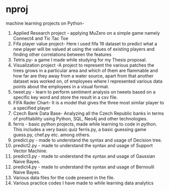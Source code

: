 # nproj
machine learning projects on Python-
1.	Applied Research project - applying MuZero on a simple game namely Connect4 and Tic Tac Toe
2.	Fifa player value project- Here i used fifa 19 dataset to predict what a new player will be valued at using the values of existing players and finding other correlations between the features
3.	Tetris.py- a game I made while studying for my Thesis proposal.
4.	Visualization project -A project to represent the various patches the trees grows in a particular area and which of them are flammable and how far are they away from a water source, apart from that another dataset was worked on, of employees where I represented various data points about the employees in a visual format.
5.	tweet.py - learn to perform sentiment analysis on tweets based on a specific key word and store the result in a csv file.
6.	FIFA Rader Chart- It is a model that gives the three most similar player to a specified player
7.	 Czech Bank Data Base- Analyzing all the Czech Republic banks in terms of profitability using Python, SQL, Neo4j and other technologies.
8.	ferris - basic python projects, made while learning to code in python. This includes a very basic quiz ferris.py, a basic guessing game guess.py, chef.py etc. among others.
9.	predict.py - made to understand the syntax and usage of Decision tree.
10.	predict2.py - made to understand the syntax and usage of Support Vector Machine.
11.	predict3.py - made to understand the syntax and usage of Gaussian Naive Bayes.
12.	predict4.py - made to understand the syntax and usage of Bernoulli Naive Bayes.
13.	Various data files for the code present in the file.
14.	Various practice codes I have made to while learning data analytics

